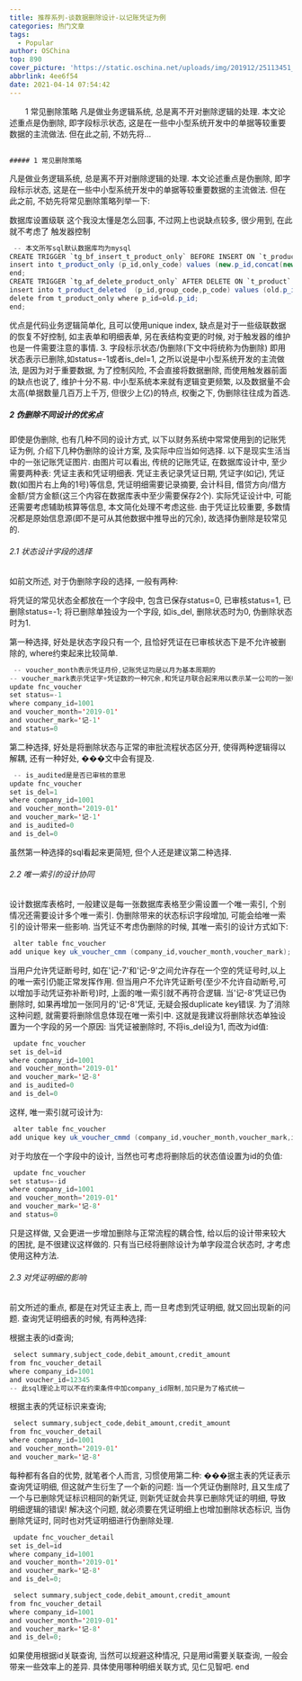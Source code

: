 ```yaml
---
title: 推荐系列-谈数据删除设计-以记账凭证为例
categories: 热门文章
tags:
  - Popular
author: OSChina
top: 890
cover_picture: 'https://static.oschina.net/uploads/img/201912/25113451_R012.jpg'
abbrlink: 4ee6f54
date: 2021-04-14 07:54:42
---
```


&emsp;&emsp;1 常见删除策略 凡是做业务逻辑系统, 总是离不开对删除逻辑的处理. 本文论述重点是伪删除, 即字段标示状态, 这是在一些中小型系统开发中的单据等较重要数据的主流做法. 但在此之前, 不妨先将...
<!-- more -->

                                                                                                                                                                                        ##### 1 常见删除策略 
凡是做业务逻辑系统, 总是离不开对删除逻辑的处理. 本文论述重点是伪删除, 即字段标示状态, 这是在一些中小型系统开发中的单据等较重要数据的主流做法. 但在此之前, 不妨先将常见删除策略列举一下: 
 
 数据库设置级联 这个我没太懂是怎么回事, 不过网上也说缺点较多, 很少用到, 在此就不考虑了 
 触发器控制 
 
 ```java 
  -- 本文所写sql默认数据库均为mysql
CREATE TRIGGER `tg_bf_insert_t_product_only` BEFORE INSERT ON `t_product` FOR EACH ROW begin
insert into t_product_only (p_id,only_code) values (new.p_id,concat(new.group_code,',',new.p_code)) ;
end;
CREATE TRIGGER `tg_af_delete_product_only` AFTER DELETE ON `t_product` FOR EACH ROW begin
insert into t_product_deleted  (p_id,group_code,p_code) values (old.p_id,old.group_code,old.p_code);
delete from t_product_only where p_id=old.p_id;
end;

  ```  
优点是代码业务逻辑简单化, 且可以使用unique index, 缺点是对于一些级联数据的恢复不好控制, 如主表单和明细表单, 另在表结构变更的时候, 对于触发器的维护也是一件需要注意的事情. 3. 字段标示状态/伪删除(下文中将统称为伪删除) 即用状态表示已删除,如status=-1或者is_del=1, 之所以说是中小型系统开发的主流做法, 是因为对于重要数据, 为了控制风险, 不会直接将数据删除, 而使用触发器前面的缺点也说了, 维护十分不易. 中小型系统本来就有逻辑变更频繁, 以及数据量不会太高(单据数量几百万上千万, 但很少上亿)的特点, 权衡之下, 伪删除往往成为首选. 
##### 2 伪删除不同设计的优劣点 
即使是伪删除, 也有几种不同的设计方式, 以下以财务系统中常常使用到的记账凭证为例, 介绍下几种伪删除的设计方案, 及实际中应当如何选择. 
以下是现实生活当中的一张记账凭证图片.  由图片可以看出, 传统的记账凭证, 在数据库设计中, 至少需要两种表: 凭证主表和凭证明细表. 凭证主表记录凭证日期, 凭证字(如记), 凭证数(如图片右上角的1号)等信息, 凭证明细需要记录摘要, 会计科目, 借贷方向/借方金额/贷方金额(这三个内容在数据库表中至少需要保存2个). 实际凭证设计中, 可能还需要考虑辅助核算等信息, 本文简化处理不考虑这些. 
由于凭证比较重要, 多数情况都是原始信息源(即不是可从其他数据中推导出的冗余), 故选择伪删除是较常见的. 
###### 2.1 状态设计字段的选择 
如前文所述, 对于伪删除字段的选择, 一般有两种: 
 
 将凭证的常见状态全都放在一个字段中, 包含已保存status=0, 已审核status=1, 已删除status=-1; 
 将已删除单独设为一个字段, 如is_del, 删除状态时为0, 伪删除状态时为1. 
 
第一种选择, 好处是状态字段只有一个, 且恰好凭证在已审核状态下是不允许被删除的, where约束起来比较简单. 
 ```java 
  -- voucher_month表示凭证月份,记账凭证均是以月为基本周期的
-- voucher_mark表示凭证字+凭证数的一种冗余,和凭证月联合起来用以表示某一公司的一张唯一记账
update fnc_voucher
set status=-1
where company_id=1001
and voucher_month='2019-01'
and voucher_mark='记-1'
and status=0

  ```  
第二种选择, 好处是将删除状态与正常的审批流程状态区分开, 使得两种逻辑得以解耦, 还有一种好处, ���文中会有提及. 
 ```java 
  -- is_audited是是否已审核的意思
update fnc_voucher
set is_del=1
where company_id=1001
and voucher_month='2019-01'
and voucher_mark='记-1'
and is_audited=0
and is_del=0

  ```  
虽然第一种选择的sql看起来更简短, 但个人还是建议第二种选择. 
###### 2.2 唯一索引的设计协同 
设计数据库表格时, 一般建议是每一张数据库表格至少需设置一个唯一索引, 个别情况还需要设计多个唯一索引. 伪删除带来的状态标识字段增加, 可能会给唯一索引的设计带来一些影响. 
当凭证不考虑伪删除的时候, 其唯一索引的设计方式如下: 
 ```java 
  alter table fnc_voucher
add unique key uk_voucher_cmm (company_id,voucher_month,voucher_mark);

  ```  
当用户允许凭证断号时, 如在'记-7'和'记-9'之间允许存在一个空的凭证号时,以上的唯一索引仍能正常发挥作用. 但当用户不允许凭证断号(至少不允许自动断号,可以增加手动凭证弥补断号)时, 上面的唯一索引就不再符合逻辑. 当'记-8'凭证已伪删除时, 如果再增加一张同月的'记-8'凭证, 无疑会报duplicate key错误. 
为了消除这种问题, 就需要将删除信息体现在唯一索引中. 这就是我建议将删除状态单独设置为一个字段的另一个原因: 当凭证被删除时, 不将is_del设为1, 而改为id值: 
 ```java 
  update fnc_voucher
set is_del=id
where company_id=1001
and voucher_month='2019-01'
and voucher_mark='记-8'
and is_audited=0
and is_del=0

  ```  
这样, 唯一索引就可设计为: 
 ```java 
  alter table fnc_voucher
add unique key uk_voucher_cmmd (company_id,voucher_month,voucher_mark,is_del);

  ```  
对于均放在一个字段中的设计, 当然也可考虑将删除后的状态值设置为id的负值: 
 ```java 
  update fnc_voucher
set status=-id
where company_id=1001
and voucher_month='2019-01'
and voucher_mark='记-8'
and status=0

  ```  
只是这样做, 又会更进一步增加删除与正常流程的耦合性, 给以后的设计带来较大的困扰, 是不很建议这样做的. 只有当已经将删除设计为单字段混合状态时, 才考虑使用这种方法. 
###### 2.3 对凭证明细的影响 
前文所述的重点, 都是在对凭证主表上, 而一旦考虑到凭证明细, 就又回出现新的问题. 查询凭证明细表的时候, 有两种选择: 
 
 根据主表的id查询; 
 
 ```java 
  select summary,subject_code,debit_amount,credit_amount
from fnc_voucher_detail
where company_id=1001
and voucher_id=12345
-- 此sql理论上可以不在约束条件中加company_id限制,加只是为了格式统一

  ```  
 
 根据主表的凭证标识来查询; 
 
 ```java 
  select summary,subject_code,debit_amount,credit_amount
from fnc_voucher_detail
where company_id=1001
and voucher_month='2019-01'
and voucher_mark='记-8'

  ```  
每种都有各自的优势, 就笔者个人而言, 习惯使用第二种: ���据主表的凭证表示查询凭证明细, 但这就产生衍生了一个新的问题: 当一个凭证伪删除时, 且又生成了一个与已删除凭证标识相同的新凭证, 则新凭证就会共享已删除凭证的明细, 导致明细逻辑的错误! 
解决这个问题, 就必须要在凭证明细上也增加删除状态标识, 当伪删除凭证时, 同时也对凭证明细进行伪删除处理. 
 ```java 
  update fnc_voucher_detail
set is_del=id
where company_id=1001
and voucher_month='2019-01'
and voucher_mark='记-8'
and is_del=0;

  ```  
 ```java 
  select summary,subject_code,debit_amount,credit_amount
from fnc_voucher_detail
where company_id=1001
and voucher_month='2019-01'
and voucher_mark='记-8'
and is_del=0;

  ```  
如果使用根据id关联查询, 当然可以规避这种情况, 只是用id需要关联查询, 一般会带来一些效率上的差异. 
具体使用哪种明细关联方式, 见仁见智吧. 
end
                                        